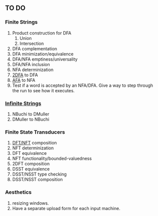 ## TO DO

### Finite Strings
1. Product construction for DFA
	1. Union
	2. Intersection
2. DFA complementation
3. DFA minimization/equivalence
4. DFA/NFA emptiness/universality
5. DFA/NFA inclusion
6. NFA determinization
7. [2DFA](https://en.wikipedia.org/wiki/Two-way_finite_automaton) to DFA
8. [AFA](https://en.wikipedia.org/wiki/Alternating_finite_automaton) to NFA
9. Test if a word is accepted by an NFA/DFA. Give a way to step through the run to see how it executes.

### [Infinite Strings](https://en.wikipedia.org/wiki/Omega-regular_language)
1. NBuchi to DMuller
2. DMuller to NBuchi

### Finite State Transducers
1. [DFT/NFT](https://en.wikipedia.org/wiki/Finite-state_transducer) composition
2. NFT determinization
3. DFT equivalence
4. NFT functionality/bounded-valuedness
5. 2DFT composition
6. DSST equivalence
7. DSST/NSST type checking
8. DSST/NSST composition

### Aesthetics
1. resizing windows.
2. Have a separate upload form for each input machine.

